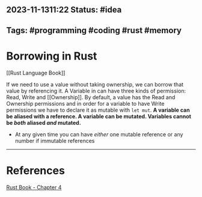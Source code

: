 2023-11-1311:22
Status: #idea
---
Tags: #programming #coding #rust #memory 
---

# Borrowing in Rust
[[Rust Language Book]]

If we need to use a value without taking ownership, we can borrow that value by referencing it. A Variable in can have three kinds of permission: Read, Write and [[Ownership]]. By default, a value has the Read and Ownership permissions and in order for a variable to have Write permissions we have to declare it as mutable with `let mut`. **A variable can be aliased with a reference. A variable can be mutated. Variables cannot be *both* aliased *and* mutated.**

- At any given time you can have *either* one mutable reference or any number if immutable references

---
# References

[Rust Book - Chapter 4](https://doc.rust-lang.org/book/ch04-02-references-and-borrowing.html)